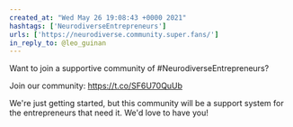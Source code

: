 ```yaml
---
created_at: "Wed May 26 19:08:43 +0000 2021"
hashtags: ['NeurodiverseEntrepreneurs']
urls: ['https://neurodiverse.community.super.fans/']
in_reply_to: @leo_guinan
---
```


Want to join a supportive community of #NeurodiverseEntrepreneurs? 

Join our community: https://t.co/SF6U70QuUb

We're just getting started, but this community will be a support system for the entrepreneurs that need it. We'd love to have you!